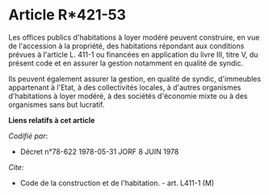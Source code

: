 # Article R*421-53

Les offices publics d'habitations à loyer modéré peuvent construire, en vue de l'accession à la propriété, des habitations
répondant aux conditions prévues à l'article L. 411-1 ou financées en application du livre III, titre V, du présent code et
en assurer la gestion notamment en qualité de syndic.

Ils peuvent également assurer la gestion, en qualité de syndic, d'immeubles appartenant à l'Etat, à des collectivités
locales, à d'autres organismes d'habitations à loyer modéré, à des sociétés d'économie mixte ou à des organismes sans but
lucratif.

**Liens relatifs à cet article**

_Codifié par_:

  - Décret n°78-622 1978-05-31 JORF 8 JUIN 1978

_Cite_:

  - Code de la construction et de l'habitation. - art. L411-1 (M)
